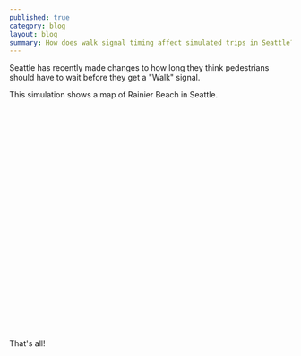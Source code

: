 ```yaml
---
published: true
category: blog
layout: blog
summary: How does walk signal timing affect simulated trips in Seattle?
---
```


Seattle has recently made changes to how long they think pedestrians should
have to wait before they get a "Walk" signal.

This simulation shows a map of Rainier Beach in Seattle.

<div id="widgetry-canvas">
</div>

<style type="text/css"> 
#widgetry-canvas {
  height: 400px;
}
</style>

<script type="module">
  import { WidgetryApp } from "/js/widgetry.js";

  // TODO: pass in wasm URL
  let el = document.getElementById("widgetry-canvas");
  let app = new WidgetryApp(el);

  $(document).ready(async function() {
      await app.loadAndStart();
  });
</script>

That's all!

